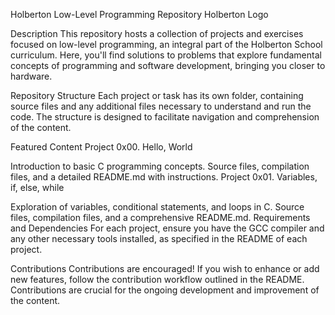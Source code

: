 Holberton Low-Level Programming Repository
Holberton Logo

Description
This repository hosts a collection of projects and exercises focused on low-level programming, an integral part of the Holberton School curriculum. Here, you'll find solutions to problems that explore fundamental concepts of programming and software development, bringing you closer to hardware.

Repository Structure
Each project or task has its own folder, containing source files and any additional files necessary to understand and run the code. The structure is designed to facilitate navigation and comprehension of the content.

Featured Content
Project 0x00. Hello, World

Introduction to basic C programming concepts.
Source files, compilation files, and a detailed README.md with instructions.
Project 0x01. Variables, if, else, while

Exploration of variables, conditional statements, and loops in C.
Source files, compilation files, and a comprehensive README.md.
Requirements and Dependencies
For each project, ensure you have the GCC compiler and any other necessary tools installed, as specified in the README of each project.

Contributions
Contributions are encouraged! If you wish to enhance or add new features, follow the contribution workflow outlined in the README. Contributions are crucial for the ongoing development and improvement of the content.
